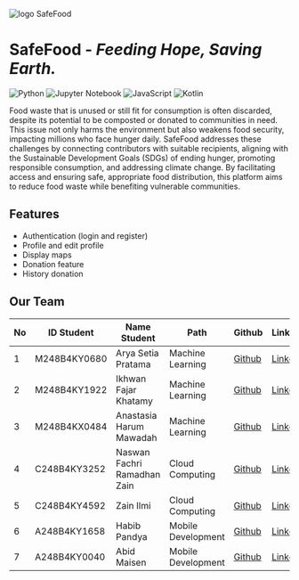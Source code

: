 ![logo SafeFood](https://github.com/user-attachments/assets/20502bf1-7036-46ce-b096-93486d18970a)
# SafeFood - _Feeding Hope, Saving Earth._

![Python](https://img.shields.io/badge/Python-3776AB?style=flat&logo=python&logoColor=white)  ![Jupyter Notebook](https://img.shields.io/badge/Jupyter%20Notebook-F37626?style=flat&logo=jupyter&logoColor=white) ![JavaScript](https://img.shields.io/badge/JavaScript-F7DF1E?style=flat&logo=javascript&logoColor=black)  ![Kotlin](https://img.shields.io/badge/Kotlin-1DA1F2?style=flat&logo=kotlin&logoColor=white)


Food waste that is unused or still fit for consumption is often discarded, despite its potential to be composted or donated to communities in need. This issue not only harms the environment but also weakens food security, impacting millions who face hunger daily. SafeFood addresses these challenges by connecting contributors with suitable recipients, aligning with the Sustainable Development Goals (SDGs) of ending hunger, promoting responsible consumption, and addressing climate change. By facilitating access and ensuring safe, appropriate food distribution, this platform aims to reduce food waste while benefiting vulnerable communities.

## Features
- Authentication (login and register)
- Profile and edit profile
- Display maps 
- Donation feature
- History donation

## Our Team

| No    | ID Student      | Name Student               | Path              | Github | Linkedin |
|-------|-----------------|----------------------------|-------------------|--------|----------|
| 1     | M248B4KY0680    | Arya Setia Pratama         | Machine Learning  | [Github](https://github.com/aryasetiap)| [Linkedin](https://www.linkedin.com/in/aryasetiap/) |
| 2     | M248B4KY1922    | Ikhwan Fajar Khatamy       | Machine Learning  | [Github](https://github.com/ikhwanfjr) | [Linkedin](https://www.linkedin.com/in/ikhwan-fajar-khatamy/) |
| 3     | M248B4KX0484    | Anastasia Harum Mawadah    | Machine Learning  | [Github](https://Github.com/AnastasiaHarum) | [Linkedin](https://www.linkedin.com/in/anastasiahm/) |
| 4     | C248B4KY3252    | Naswan Fachri Ramadhan Zain| Cloud Computing   | [Github](https://github.com/nframazain)| [Linkedin](www.linkedin.com/in/ramadhan-zain/) | 
| 5     | C248B4KY4592    | Zain Ilmi                  | Cloud Computing   | [Github](https://github.com/Wuzi19)    | [Linkedin](https://www.linkedin.com/in/zain-ilmi-891a63294/) |
| 6     | A248B4KY1658    | Habib Pandya               | Mobile Development| [Github](https://github.com/habibzzzzzz) | [Linkedin](https://id.linkedin.com/in/habib-pandya/) |
| 7     | A248B4KY0040    | Abid Maisen                | Mobile Development| [Github](https://github.com/abidmaisenn-mp) | [Linkedin](https://id.linkedin.com/in/abidmaisen0105) |
